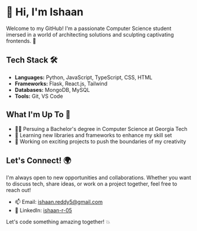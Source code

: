 <!---
Git-haan/Git-haan is a ✨ special ✨ repository because its `README.md` (this file) appears on your GitHub profile.
You can click the Preview link to take a look at your changes.
--->

# 👋 Hi, I'm Ishaan

Welcome to my GitHub! I'm a passionate Computer Science student imersed in a world of architecting solutions and sculpting captivating frontends. 🌟

<!---
## About Me ℹ️

My journey in the tech world began with Python, where I refined my craft in building robust backend systems and crafting efficient algorithms. 💻 Along the way, I've dipped my toes into the realms of JavaScript and TypeScript, traversing the vistas of frontend development and dynamic user interfaces. 🎨
--->

## Tech Stack 🛠️

- **Languages:** Python, JavaScript, TypeScript, CSS, HTML
- **Frameworks:** Flask, React.js, Tailwind
- **Databases:** MongoDB, MySQL
- **Tools:** Git, VS Code

## What I'm Up To 👀

- 👨‍💻 Persuing a Bachelor's degree in Computer Science at Georgia Tech
- 🌱 Learning new libraries and frameworks to enhance my skill set
- 🚀 Working on exciting projects to push the boundaries of my creativity

<!---
## Projects 🚧

Here are a few of my standout projects:

1. **[Contacts App](https://github.com/Git-haan/Full-Stack-Contacts-App):** This project implements a CRUD backend API with Python/Flask that utilizes ORM to bridge to the JavaScript/React frontend.
2. **[Portfolio](https://github.com/Git-haan/React-Portfolio-Website):** A Portfolio Website implemented through Codux and Vite that features dynamic elements.

Feel free to explore my repositories to see more of my work! 🌐
--->

## Let's Connect! 🌍

I'm always open to new opportunities and collaborations. Whether you want to discuss tech, share ideas, or work on a project together, feel free to reach out!

- 📫 Email: [ishaan.reddy5@gmail.com](mailto:ishaan.reddy5@gmail.com)
- 💼 LinkedIn: [ishaan-r-05](https://www.linkedin.com/in/ishaan-r-05-/)

Let's code something amazing together! 💥
